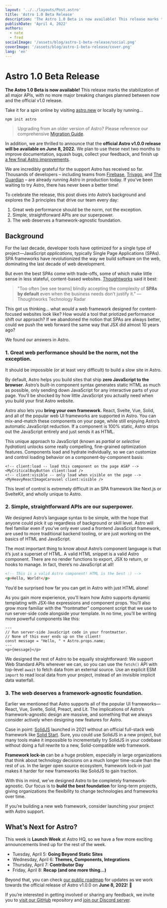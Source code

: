 ```yaml
---
layout: '../../layouts/Post.astro'
title: 'Astro 1.0 Beta Release'
description: 'The Astro 1.0 Beta is now available! This release marks the stabilization of all major APIs, with no more major breaking changes planned between now and the official v1.0 release.'
publishDate: 'April 4, 2022'
authors:
  - nate
  - fred
socialImage: '/assets/blog/astro-1-beta-release/social.png'
coverImage: '/assets/blog/astro-1-beta-release/cover.png'
lang: 'en'
---
```


# Astro 1.0 Beta Release

**The Astro 1.0 Beta is now available!** This release marks the stabilization of all major APIs, with no more major breaking changes planned between now and the official v1.0 release.

Take it for a spin online by visiting [astro.new](http://astro.new) or locally by running...

```shell
npm init astro
```

> Upgrading from an older version of Astro? Please reference our comprehensive [Migration Guide](https://docs.astro.build/en/migrate/).


In addition, we are thrilled to announce that the **official Astro v1.0.0 release will be available on June 8, 2022.** We plan to use these next two months to improve documentation, squash bugs, collect your feedback, and finish up [a few final Astro improvements](https://github.com/withastro/rfcs/discussions/161).

We are incredibly grateful for the support Astro has received so far. Thousands of developers – including teams from [Firebase](https://firebase.blog/), [Trivago](https://tech.trivago.com/), and [The Guardian](https://developers.theguardian.com/) – are already running Astro in production today. If you’ve been waiting to try Astro, there has never been a better time!

To celebrate the release, this post dives into Astro’s background and explores the 3 principles that drive our team every day:

1. Great web performance should be the norm, not the exception.
2. Simple, straightforward APIs are our superpower.
3. The web deserves a framework-agnostic foundation.

## Background

For the last decade, developer tools have optimized for a single type of project—JavaScript *applications,* typically Single Page Applications (SPAs). SPA frameworks have revolutionized the way we build software on the web, dominating the last decade of web development.

But even the best SPAs come with trade-offs, some of which make little sense in less stateful, content-based websites. [Thoughtworks](https://www.thoughtworks.com/radar/techniques?blipid=202203006) said it best: 

> "Too often [we see teams] blindly accepting the complexity of **SPAs by default** even when the business needs don't justify it.” — Thoughtworks Technology Radar

This got us thinking... what *would* a web framework designed for content-focused websites look like? How would a tool that priotized performance shift our approach? If we abandoned the notion that SPAs are always better, could we push the web forward the same way that JSX did almost 10 years ago?

We found our answers in Astro. 

### 1. Great web performance should be the norm, not the exception.

It should be impossible (or at least very difficult) to build a slow site in Astro.

By default, Astro helps you build sites that ship **zero JavaScript to the browser**. Astro’s built-in component syntax generates static HTML as much as possible, only sending down JavaScript for any interactive parts of your page. You’ll be shocked by how little JavaScript you actually need when you build your first Astro website.

Astro also lets you **bring your own framework.** React, Svelte, Vue, Solid, and all of the popular web UI frameworks are supported in Astro. You can mix-and-match these components on your page, while still enjoying Astro’s automatic JavaScript reduction. If a component is 100% static, Astro strips out the JavaScript entirely and just sends it as HTML. 

This unique approach to JavaScript (known as *partial* or *selective hydration*) unlocks some really compelling, fine-grained optimization features. Components load and hydrate individually, so we can customize and control loading behavior on a component-by-component basis:

```astro
<!-- client:load -- load this component on the page ASAP -->
<MyCriticalBuyButton client:load />
<!-- client:visible -- only load when visible on the page -->
<MyHeavyReactImageCarousel client:visible />
```

This level of control is extremely difficult in an SPA framework like Next.js or SvelteKit, and wholly unique to Astro.

### 2. Simple, straightforward APIs are our superpower.

We designed Astro’s language syntax to be simple, with the hope that anyone could pick it up regardless of background or skill level. Astro will feel familiar even if you’ve only ever used a frontend JavaScript framework, are used to more traditional backend tooling, or are just working on the basics of HTML and JavaScript.

The most important thing to know about Astro’s component language is that it’s just a superset of HTML. A valid HTML snippet is a valid Astro component. There are no render functions to export, JSX to return, or hooks to manage. In fact, there’s no JavaScript at all! 

```html
<!-- This is a valid Astro component! HTML is the best :) -->
<p>Hello, World!</p>
```

You’d be surprised how far you can get in Astro with just HTML alone!

As you gain more experience, you’ll learn how Astro supports dynamic templating with JSX-like expressions and component props. You’ll also grow more familiar with the “frontmatter” component script that we use to run server-side code alongside your template. In no time, you’ll be writing more powerful components like this:

```astro
---
// Run server-side JavaScript code in your frontmatter. 
// None of this ever ends up on the client!
const message = "Hello, " + Astro.props.name;
---
<p>{message}</p>
```

We designed the rest of Astro to be equally straightforward: We support Web Standard APIs wherever we can, so you can use the `fetch()` API with top-level `await` to fetch data from an external source. Use an explicit ESM `import` to read local data from your project, instead of an invisible implicit data waterfall.

### 3. The web deserves a framework-agnostic foundation.

Earlier we mentioned that Astro supports all of the popular UI frameworks—React, Vue, Svelte, Solid, Preact, and Lit. The implications of Astro’s framework-agnostic design are massive, and something that we always consider actively when designing new features for Astro.

Case in point: [SolidJS](https://www.solidjs.com/) launched in 2021 without an official full-stack web framework like [Solid Start](https://github.com/solidjs/solid-start). Sure, you could use SolidJS in a new project, but many tools make it impossible to incrementally try SolidJS in your codebase without doing a full rewrite to a new, Solid-compatible web framework.

**Framework lock-in** can be a huge problem, especially in large organizations that think about technology decisions on a much longer time-scale than the rest of us. In the larger open source ecosystem, framework lock-in just makes it harder for new frameworks like SolidJS to gain traction.

With this in mind, we’ve designed Astro to be completely framework-agnostic. Our focus is to **build the best foundation** for long-term projects, giving organizations the flexibility to change technologies and frameworks over time. 

If you’re building a new web framework, consider launching your project with Astro support.

## What’s Next for Astro?

This week is **Launch Week** at Astro HQ, so we have a few more exciting announcements lined up for the rest of the week.

- Tuesday, April 5: **Going Beyond Static Sites**
- Wednesday, April 6: **Themes, Components, Integrations**
- Thursday, April 7: **Contributor Day**
- Friday, April 8: **Recap (and one more thing...)**

Beyond that, you can check [our public roadmap](https://github.com/withastro/rfcs/discussions/161) for updates as we work towards the official release of Astro v1.0.0 on **June 8, 2022**! 🎉

If you’re interested in getting involved or sharing any feedback, we invite you to [visit our GitHub](https://github.com/withastro/astro) repository and [join our Discord server](https://astro.build/chat).
